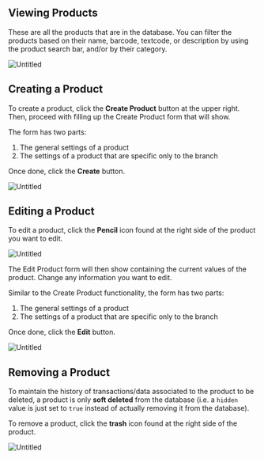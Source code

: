 ## Viewing Products

These are all the products that are in the database. You can filter the products based on their name, barcode, textcode, or description by using the product search bar, and/or by their category.

![Untitled](/images/Untitled%2086.png)

## Creating a Product

To create a product, click the **Create Product** button at the upper right. Then, proceed with filling up the Create Product form that will show.

The form has two parts:

1. The general settings of a product
2. The settings of a product that are specific only to the branch

Once done, click the **Create** button.

![Untitled](/images/Untitled%2087.png)

## Editing a Product

To edit a product, click the **Pencil** icon found at the right side of the product you want to edit.

![Untitled](/images/Untitled%2088.png)

The Edit Product form will then show containing the current values of the product. Change any information you want to edit.

Similar to the Create Product functionality, the form has two parts:

1. The general settings of a product
2. The settings of a product that are specific only to the branch

Once done, click the **Edit** button.

![Untitled](/images/Untitled%2089.png)

## Removing a Product

To maintain the history of transactions/data associated to the product to be deleted, a product is only **soft deleted** from the database (i.e. a `hidden` value is just set to `true` instead of actually removing it from the database).

To remove a product, click the **trash** icon found at the right side of the product.

![Untitled](/images/Untitled%2090.png)
